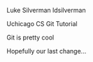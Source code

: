 Luke Silverman ldsilverman

Uchicago CS Git Tutorial

Git is pretty cool

Hopefully our last change...
